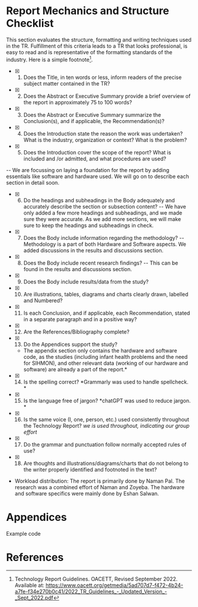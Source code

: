 # Report Mechanics and Structure Checklist
This section evaluates the structure, formatting and writing techniques used in the TR.
Fulfillment of this criteria leads to a TR that looks professional, is easy to read and is
representative of the formatting standards of the industry. Here is a simple footnote[^1].

[^1]: Technology Report Guidelines. OACETT, Revised September 2022. Available at: https://www.oacett.org/getmedia/5ad707d7-f472-4b24-a7fe-f34e270b0c41/2022_TR_Guidelines_-_Updated_Version_-_Sept_2022.pdf


- [x] 1. Does the Title, in ten words or less, inform readers of the precise subject matter
contained in the TR?

- [x] 2. Does the Abstract or Executive Summary provide a brief overview of the report
in approximately 75 to 100 words?

- [x] 3. Does the Abstract or Executive Summary summarize the Conclusion(s), and if
applicable, the Recommendation(s)?

- [x] 4. Does the Introduction state the reason the work was undertaken? What is the
industry, organization or context? What is the problem?

- [x] 5. Does the Introduction cover the scope of the report? What is included and /or
admitted, and what procedures are used?

-- We are focussing on laying a foundation for the report by adding essentials like software and hardware used. We will go on to describe each section in detail soon.

- [x] 6. Do the headings and subheadings in the Body adequately and accurately
describe the section or subsection content?
-- We have only added a few more headings and subheadings, and we made sure they were accurate. As we add more sections, we will make sure to keep the headings and subheadings in check.

- [x] 7. Does the Body include information regarding the methodology?
-- Methodology is a part of both Hardware and Software aspects. We added discussions in the results and discussions section.
 
- [x] 8. Does the Body include recent research findings?
-- This can be found in the results and discussions section.

- [x] 9. Does the Body include results/data from the study?

- [x] 10. Are illustrations, tables, diagrams and charts clearly drawn, labelled and
Numbered?

- [x] 11. Is each Conclusion, and if applicable, each Recommendation, stated in a
separate paragraph and in a positive way?

- [x] 12. Are the References/Bibliography complete?

- [x] 13. Do the Appendices support the study?
  * The appendix section only contains the hardware and software code, as the studies (including infant health problems and the need for SIHMON), and other relevant data (working of our hardware and software) are already a part of the report.* 

- [x] 14. Is the spelling correct?
*Grammarly was used to handle spellcheck. *

- [x] 15. Is the language free of jargon?
*chatGPT was used to reduce jargon. *

- [x] 16. Is the same voice (I, one, person, etc.) used consistently throughout the
Technology Report?
     *we is used throughout, indicating our group effort*

- [x] 17. Do the grammar and punctuation follow normally accepted rules of use?

- [x] 18. Are thoughts and illustrations/diagrams/charts that do not belong to the writer
properly identified and footnoted in the text?

- Workload distribution: The report is primarily done by Naman Pal. The research was a combined effort of Naman and Zoyeba. The hardware and software specifics were mainly done by Eshan Salwan. 

# Appendices

Example code   

# References

